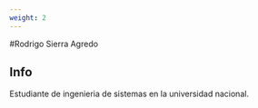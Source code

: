 ```yaml
---
weight: 2
---
```



#Rodrigo Sierra Agredo

## Info

Estudiante de ingenieria de sistemas en la universidad nacional.